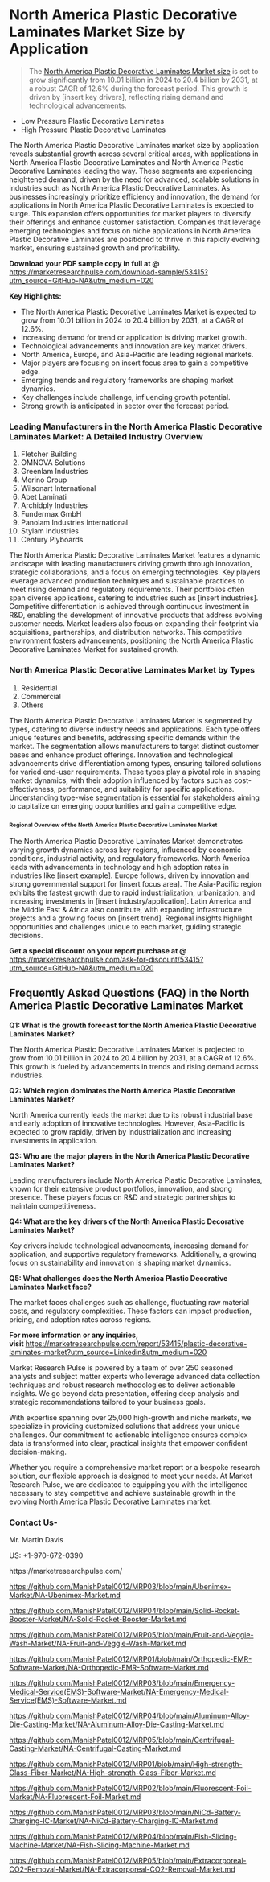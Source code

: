 <h1>North America Plastic Decorative Laminates Market&nbsp;Size by Application</h1><blockquote><p>The <a href="https://marketresearchpulse.com/download-sample/53415?utm_source=GitHub-NA&amp;utm_medium=020">North America Plastic Decorative Laminates Market size</a> is set to grow significantly from 10.01 billion in 2024 to 20.4 billion by 2031, at a robust CAGR of 12.6% during the forecast period. This growth is driven by [insert key drivers], reflecting rising demand and technological advancements.</p></blockquote><ul><li>Low Pressure Plastic Decorative Laminates<li> High Pressure Plastic Decorative Laminates</li></ul><p>The North America Plastic Decorative Laminates market size by application reveals substantial growth across several critical areas, with applications in North America Plastic Decorative Laminates and North America Plastic Decorative Laminates leading the way. These segments are experiencing heightened demand, driven by the need for advanced, scalable solutions in industries such as North America Plastic Decorative Laminates. As businesses increasingly prioritize efficiency and innovation, the demand for applications in North America Plastic Decorative Laminates is expected to surge. This expansion offers opportunities for market players to diversify their offerings and enhance customer satisfaction. Companies that leverage emerging technologies and focus on niche applications in North America Plastic Decorative Laminates are positioned to thrive in this rapidly evolving market, ensuring sustained growth and profitability.</p><p><strong>Download your PDF sample copy in full at @ </strong><a href="https://marketresearchpulse.com/download-sample/53415?utm_source=GitHub-NA&amp;utm_medium=020">https://marketresearchpulse.com/download-sample/53415?utm_source=GitHub-NA&amp;utm_medium=020</a></p><p><strong>Key Highlights: </strong></p><ul><li>The North America Plastic Decorative Laminates Market is expected to grow from 10.01 billion in 2024 to 20.4 billion by 2031, at a CAGR of 12.6%.</li><li>Increasing demand for trend or application is driving market growth.</li><li>Technological advancements and innovation are key market drivers.</li><li>North America, Europe, and Asia-Pacific are leading regional markets.</li><li>Major players are focusing on insert focus area to gain a competitive edge.</li><li>Emerging trends and regulatory frameworks are shaping market dynamics.</li><li>Key challenges include challenge, influencing growth potential.</li><li>Strong growth is anticipated in sector over the forecast period.</li></ul><h3>Leading Manufacturers in the North America Plastic Decorative Laminates Market: A Detailed Industry Overview</h3><ol><li>Fletcher Building</li><li>OMNOVA Solutions</li><li>Greenlam Industries</li><li>Merino Group</li><li>Wilsonart International</li><li>Abet Laminati</li><li>Archidply Industries</li><li>Fundermax GmbH</li><li>Panolam Industries International</li><li>Stylam Industries</li><li>Century Plyboards</li></ol><div class="flex max-w-full flex-col flex-grow"><div class="min-h-8 text-message flex w-full flex-col items-end gap-2 whitespace-normal break-words [.text-message+&amp;]:mt-5" dir="auto" data-message-author-role="assistant" data-message-id="fd8432e4-4910-450d-b182-61b7bfb0a01f" data-message-model-slug="gpt-4o"><div class="flex w-full flex-col gap-1 empty:hidden first:pt-[3px]"><div class="markdown prose w-full break-words dark:prose-invert light"><p>The North America Plastic Decorative Laminates Market features a dynamic landscape with leading manufacturers driving growth through innovation, strategic collaborations, and a focus on emerging technologies. Key players leverage advanced production techniques and sustainable practices to meet rising demand and regulatory requirements. Their portfolios often span diverse applications, catering to industries such as [insert industries]. Competitive differentiation is achieved through continuous investment in R&amp;D, enabling the development of innovative products that address evolving customer needs. Market leaders also focus on expanding their footprint via acquisitions, partnerships, and distribution networks. This competitive environment fosters advancements, positioning the North America Plastic Decorative Laminates Market for sustained growth.</p></div></div></div></div><h3>North America Plastic Decorative Laminates Market by Types</h3><ol><li>Residential<li> Commercial<li> Others</li></ol><div class="flex max-w-full flex-col flex-grow"><div class="min-h-8 text-message flex w-full flex-col items-end gap-2 whitespace-normal break-words [.text-message+&amp;]:mt-5" dir="auto" data-message-author-role="assistant" data-message-id="084470be-0bb7-4664-bddf-5156b4f41249" data-message-model-slug="gpt-4o-mini"><div class="flex w-full flex-col gap-1 empty:hidden first:pt-[3px]"><div class="markdown prose w-full break-words dark:prose-invert light"><p>The North America Plastic Decorative Laminates Market is segmented by types, catering to diverse industry needs and applications. Each type offers unique features and benefits, addressing specific demands within the market. The segmentation allows manufacturers to target distinct customer bases and enhance product offerings. Innovation and technological advancements drive differentiation among types, ensuring tailored solutions for varied end-user requirements. These types play a pivotal role in shaping market dynamics, with their adoption influenced by factors such as cost-effectiveness, performance, and suitability for specific applications. Understanding type-wise segmentation is essential for stakeholders aiming to capitalize on emerging opportunities and gain a competitive edge.</p></div></div></div></div><h3><span style="font-size: 11px;">Regional Overview of the North America Plastic Decorative Laminates Market</span></h3><div class="flex max-w-full flex-col flex-grow"><div class="min-h-8 text-message flex w-full flex-col items-end gap-2 whitespace-normal break-words [.text-message+&amp;]:mt-5" dir="auto" data-message-author-role="assistant" data-message-id="e9038762-ce64-4e30-91c9-9bd413514231" data-message-model-slug="gpt-4o-mini"><div class="flex w-full flex-col gap-1 empty:hidden first:pt-[3px]"><div class="markdown prose w-full break-words dark:prose-invert light"><p>The North America Plastic Decorative Laminates Market demonstrates varying growth dynamics across key regions, influenced by economic conditions, industrial activity, and regulatory frameworks. North America leads with advancements in technology and high adoption rates in industries like [insert example]. Europe follows, driven by innovation and strong governmental support for [insert focus area]. The Asia-Pacific region exhibits the fastest growth due to rapid industrialization, urbanization, and increasing investments in [insert industry/application]. Latin America and the Middle East &amp; Africa also contribute, with expanding infrastructure projects and a growing focus on [insert trend]. Regional insights highlight opportunities and challenges unique to each market, guiding strategic decisions.</p></div></div></div></div><p><strong>Get a special discount on your report purchase at @ </strong><a href="https://marketresearchpulse.com/ask-for-discount/53415?utm_source=GitHub-NA&amp;utm_medium=020">https://marketresearchpulse.com/ask-for-discount/53415?utm_source=GitHub-NA&amp;utm_medium=020</a></p><h2>Frequently Asked Questions (FAQ) in the North America Plastic Decorative Laminates Market</h2><p><strong>Q1: What is the growth forecast for the North America Plastic Decorative Laminates Market?</strong></p><p>The North America Plastic Decorative Laminates Market is projected to grow from 10.01 billion in 2024 to 20.4 billion by 2031, at a CAGR of 12.6%. This growth is fueled by advancements in trends and rising demand across industries.</p><p><strong>Q2: Which region dominates the North America Plastic Decorative Laminates Market?</strong></p><p>North America currently leads the market due to its robust industrial base and early adoption of innovative technologies. However, Asia-Pacific is expected to grow rapidly, driven by industrialization and increasing investments in application.</p><p><strong>Q3: Who are the major players in the North America Plastic Decorative Laminates Market?</strong></p><p>Leading manufacturers include North America Plastic Decorative Laminates, known for their extensive product portfolios, innovation, and strong presence. These players focus on R&amp;D and strategic partnerships to maintain competitiveness.</p><p><strong>Q4: What are the key drivers of the North America Plastic Decorative Laminates Market?</strong></p><p>Key drivers include technological advancements, increasing demand for application, and supportive regulatory frameworks. Additionally, a growing focus on sustainability and innovation is shaping market dynamics.</p><p><strong>Q5: What challenges does the North America Plastic Decorative Laminates Market face?</strong></p><p>The market faces challenges such as challenge, fluctuating raw material costs, and regulatory complexities. These factors can impact production, pricing, and adoption rates across regions.</p><p><strong>For more information or any inquiries, visit&nbsp;</strong><a href="https://marketresearchpulse.com/report/53415/plastic-decorative-laminates-market?utm_source=Linkedin&utm_medium=020">https://marketresearchpulse.com/report/53415/plastic-decorative-laminates-market?utm_source=Linkedin&utm_medium=020</a></p><p>Market Research Pulse is powered by a team of over 250 seasoned analysts and subject matter experts who leverage advanced data collection techniques and robust research methodologies to deliver actionable insights. We go beyond data presentation, offering deep analysis and strategic recommendations tailored to your business goals.</p><p>With expertise spanning over 25,000 high-growth and niche markets, we specialize in providing customized solutions that address your unique challenges. Our commitment to actionable intelligence ensures complex data is transformed into clear, practical insights that empower confident decision-making.</p><p>Whether you require a comprehensive market report or a bespoke research solution, our flexible approach is designed to meet your needs. At Market Research Pulse, we are dedicated to equipping you with the intelligence necessary to stay competitive and achieve sustainable growth in the evolving North America Plastic Decorative Laminates market.</p><h3><strong>Contact Us-</strong></h3><p>Mr. Martin Davis</p><p>US: +1-970-672-0390</p><p>https://marketresearchpulse.com/</p><p><a href="https://github.com/ManishPatel0012/MRP03/blob/main/Ubenimex-Market/NA-Ubenimex-Market.md">https://github.com/ManishPatel0012/MRP03/blob/main/Ubenimex-Market/NA-Ubenimex-Market.md</a></p><p><a href="https://github.com/ManishPatel0012/MRP04/blob/main/Solid-Rocket-Booster-Market/NA-Solid-Rocket-Booster-Market.md">https://github.com/ManishPatel0012/MRP04/blob/main/Solid-Rocket-Booster-Market/NA-Solid-Rocket-Booster-Market.md</a></p><p><a href="https://github.com/ManishPatel0012/MRP05/blob/main/Fruit-and-Veggie-Wash-Market/NA-Fruit-and-Veggie-Wash-Market.md">https://github.com/ManishPatel0012/MRP05/blob/main/Fruit-and-Veggie-Wash-Market/NA-Fruit-and-Veggie-Wash-Market.md</a></p><p><a href="https://github.com/ManishPatel0012/MRP01/blob/main/Orthopedic-EMR-Software-Market/NA-Orthopedic-EMR-Software-Market.md">https://github.com/ManishPatel0012/MRP01/blob/main/Orthopedic-EMR-Software-Market/NA-Orthopedic-EMR-Software-Market.md</a></p><p><a href="https://github.com/ManishPatel0012/MRP03/blob/main/Emergency-Medical-Service(EMS)-Software-Market/NA-Emergency-Medical-Service(EMS)-Software-Market.md">https://github.com/ManishPatel0012/MRP03/blob/main/Emergency-Medical-Service(EMS)-Software-Market/NA-Emergency-Medical-Service(EMS)-Software-Market.md</a></p><p><a href="https://github.com/ManishPatel0012/MRP04/blob/main/Aluminum-Alloy-Die-Casting-Market/NA-Aluminum-Alloy-Die-Casting-Market.md">https://github.com/ManishPatel0012/MRP04/blob/main/Aluminum-Alloy-Die-Casting-Market/NA-Aluminum-Alloy-Die-Casting-Market.md</a></p><p><a href="https://github.com/ManishPatel0012/MRP05/blob/main/Centrifugal-Casting-Market/NA-Centrifugal-Casting-Market.md">https://github.com/ManishPatel0012/MRP05/blob/main/Centrifugal-Casting-Market/NA-Centrifugal-Casting-Market.md</a></p><p><a href="https://github.com/ManishPatel0012/MRP01/blob/main/High-strength-Glass-Fiber-Market/NA-High-strength-Glass-Fiber-Market.md">https://github.com/ManishPatel0012/MRP01/blob/main/High-strength-Glass-Fiber-Market/NA-High-strength-Glass-Fiber-Market.md</a></p><p><a href="https://github.com/ManishPatel0012/MRP02/blob/main/Fluorescent-Foil-Market/NA-Fluorescent-Foil-Market.md">https://github.com/ManishPatel0012/MRP02/blob/main/Fluorescent-Foil-Market/NA-Fluorescent-Foil-Market.md</a></p><p><a href="https://github.com/ManishPatel0012/MRP03/blob/main/NiCd-Battery-Charging-IC-Market/NA-NiCd-Battery-Charging-IC-Market.md">https://github.com/ManishPatel0012/MRP03/blob/main/NiCd-Battery-Charging-IC-Market/NA-NiCd-Battery-Charging-IC-Market.md</a></p><p><a href="https://github.com/ManishPatel0012/MRP04/blob/main/Fish-Slicing-Machine-Market/NA-Fish-Slicing-Machine-Market.md">https://github.com/ManishPatel0012/MRP04/blob/main/Fish-Slicing-Machine-Market/NA-Fish-Slicing-Machine-Market.md</a></p><p><a href="https://github.com/ManishPatel0012/MRP05/blob/main/Extracorporeal-CO2-Removal-Market/NA-Extracorporeal-CO2-Removal-Market.md">https://github.com/ManishPatel0012/MRP05/blob/main/Extracorporeal-CO2-Removal-Market/NA-Extracorporeal-CO2-Removal-Market.md</a></p>
